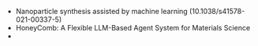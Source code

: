 - Nanoparticle synthesis assisted by machine learning (10.1038/s41578-021-00337-5)
- HoneyComb: A Flexible LLM-Based Agent System for Materials Science
- 
